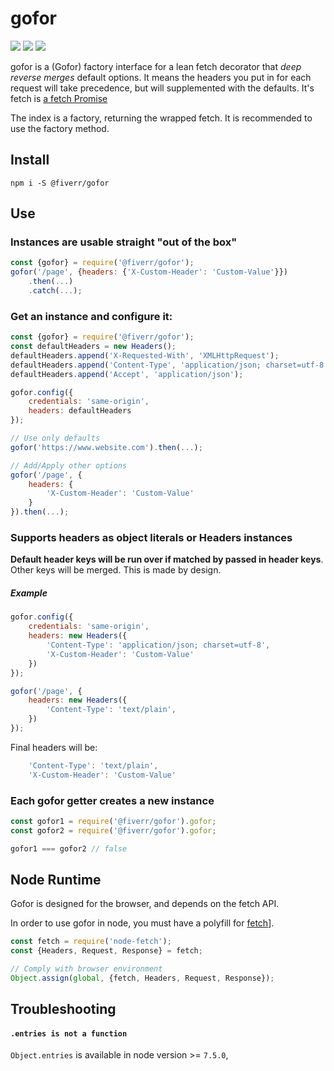 # gofor

[![](https://img.shields.io/npm/v/@fiverr/gofor.svg)](https://www.npmjs.com/package/@fiverr/gofor)
[![](https://img.shields.io/circleci/project/github/fiverr/gofor.svg)](https://circleci.com/gh/fiverr/gofor)
[![](https://badges.greenkeeper.io/fiverr/gofor.svg)](https://greenkeeper.io/)

gofor is a (Gofor) factory interface for a lean fetch decorator that *deep reverse merges* default options.
It means the headers you put in for each request will take precedence, but will supplemented with the defaults.
It's fetch is [a fetch Promise](https://developer.mozilla.org/en/docs/Web/API/Fetch_API)

The index is a factory, returning the wrapped fetch. It is recommended to use the factory method.

## Install
`npm i -S @fiverr/gofor`

## Use
### Instances are usable straight "out of the box"
```js
const {gofor} = require('@fiverr/gofor');
gofor('/page', {headers: {'X-Custom-Header': 'Custom-Value'}})
    .then(...)
    .catch(...);
```

### Get an instance and configure it:
```javascript
const {gofor} = require('@fiverr/gofor');
const defaultHeaders = new Headers();
defaultHeaders.append('X-Requested-With', 'XMLHttpRequest');
defaultHeaders.append('Content-Type', 'application/json; charset=utf-8');
defaultHeaders.append('Accept', 'application/json');

gofor.config({
    credentials: 'same-origin',
    headers: defaultHeaders
});

// Use only defaults
gofor('https://www.website.com').then(...);

// Add/Apply other options
gofor('/page', {
    headers: {
        'X-Custom-Header': 'Custom-Value'
    }
}).then(...);
```

### Supports headers as object literals or Headers instances
**Default header keys will be run over if matched by passed in header keys**. Other keys will be merged. This is made by design.

##### Example
```js
gofor.config({
    credentials: 'same-origin',
    headers: new Headers({
        'Content-Type': 'application/json; charset=utf-8',
        'X-Custom-Header': 'Custom-Value'
    })
});

gofor('/page', {
    headers: new Headers({
        'Content-Type': 'text/plain',
    })
});
```
Final headers will be:
```js
    'Content-Type': 'text/plain',
    'X-Custom-Header': 'Custom-Value'
```

### Each gofor getter creates a new instance
```js
const gofor1 = require('@fiverr/gofor').gofor;
const gofor2 = require('@fiverr/gofor').gofor;

gofor1 === gofor2 // false
```

## Node Runtime
Gofor is designed for the browser, and depends on the fetch API.

In order to use gofor in node, you must have a polyfill for [fetch](https://www.npmjs.com/package/node-fetch)].

```js
const fetch = require('node-fetch');
const {Headers, Request, Response} = fetch;

// Comply with browser environment
Object.assign(global, {fetch, Headers, Request, Response});
```

## Troubleshooting

#### `.entries is not a function`
 `Object.entries` is available in node version >= `7.5.0`,
